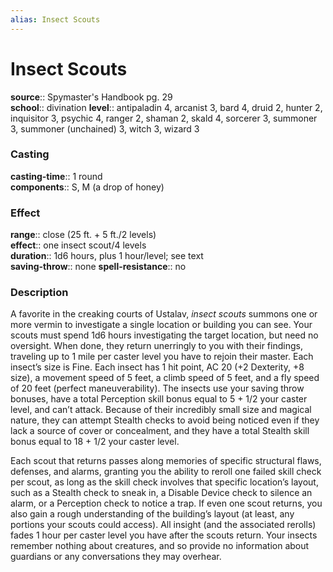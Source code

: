 ```yaml
---
alias: Insect Scouts
---
```


# Insect Scouts 

**source**:: Spymaster's Handbook pg. 29  
**school**:: divination
**level**:: antipaladin 4, arcanist 3, bard 4, druid 2, hunter 2, inquisitor 3, psychic 4, ranger 2, shaman 2, skald 4, sorcerer 3, summoner 3, summoner (unchained) 3, witch 3, wizard 3

### Casting 

**casting-time**:: 1 round  
**components**:: S, M (a drop of honey)

### Effect 

**range**:: close (25 ft. + 5 ft./2 levels)  
**effect**:: one insect scout/4 levels  
**duration**:: 1d6 hours, plus 1 hour/level; see text  
**saving-throw**:: none
**spell-resistance**:: no

### Description 

A favorite in the creaking courts of Ustalav, *insect scouts* summons one or more vermin to investigate a single location or building you can see. Your scouts must spend 1d6 hours investigating the target location, but need no oversight. When done, they return unerringly to you with their findings, traveling up to 1 mile per caster level you have to rejoin their master. Each insect’s size is Fine. Each insect has 1 hit point, AC 20 (+2 Dexterity, +8 size), a movement speed of 5 feet, a climb speed of 5 feet, and a fly speed of 20 feet (perfect maneuverability). The insects use your saving throw bonuses, have a total Perception skill bonus equal to 5 + 1/2 your caster level, and can’t attack. Because of their incredibly small size and magical nature, they can attempt Stealth checks to avoid being noticed even if they lack a source of cover or concealment, and they have a total Stealth skill bonus equal to 18 + 1/2 your caster level.  
  
Each scout that returns passes along memories of specific structural flaws, defenses, and alarms, granting you the ability to reroll one failed skill check per scout, as long as the skill check involves that specific location’s layout, such as a Stealth check to sneak in, a Disable Device check to silence an alarm, or a Perception check to notice a trap. If even one scout returns, you also gain a rough understanding of the building’s layout (at least, any portions your scouts could access). All insight (and the associated rerolls) fades 1 hour per caster level you have after the scouts return. Your insects remember nothing about creatures, and so provide no information about guardians or any conversations they may overhear.
